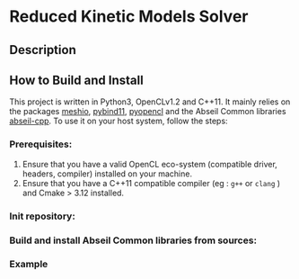 # Reduced Kinetic Models Solver
## Description

## How to Build and Install
This project is written in Python3, OpenCLv1.2 and C++11. It mainly relies on the packages [meshio](https://github.com/nschloe/meshio "meshio"), [pybind11](https://github.com/pybind/pybind11 "pybind11"), [pyopencl](https://github.com/inducer/pyopencl "PyOpenCL") and the Abseil Common libraries [abseil-cpp](https://github.com/abseil/abseil-cpp "abseil-cpp"). To use it on your host system, follow the steps:
### Prerequisites:
  1. Ensure that you have a valid OpenCL eco-system (compatible driver, headers, compiler) installed on your machine.
  2. Ensure that you have a C++11 compatible compiler (eg : `g++` or `clang` ) and Cmake > 3.12 installed.
   
### Init repository:

### Build and install Abseil Common libraries from sources:


### Example
